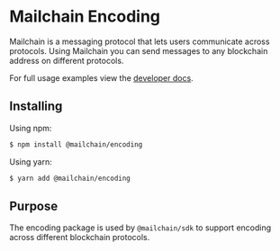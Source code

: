 # Mailchain Encoding

Mailchain is a messaging protocol that lets users communicate across protocols. Using Mailchain you can send messages to any blockchain address on different protocols.

For full usage examples view the [developer docs](https://docs.mailchain.com).

## Installing

Using npm:

```bash
$ npm install @mailchain/encoding
```

Using yarn:

```bash
$ yarn add @mailchain/encoding
```

## Purpose

The encoding package is used by `@mailchain/sdk` to support encoding across different blockchain protocols.
